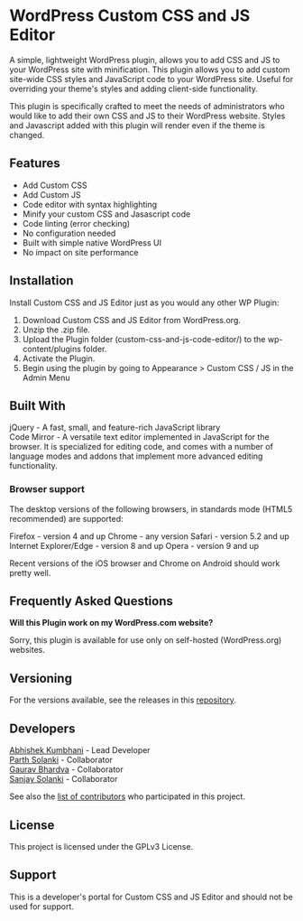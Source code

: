 # WordPress Custom CSS and JS Editor

A simple, lightweight WordPress plugin, allows you to add CSS and JS to your WordPress site with minification. This plugin allows you to add custom site-wide CSS styles and JavaScript code to your WordPress site. Useful for overriding your theme's styles and adding client-side functionality.

This plugin is specifically crafted to meet the needs of administrators who would like to add their own CSS and JS to their WordPress website.  Styles and Javascript added with this plugin will render even if the theme is changed.

## Features

- Add Custom CSS
- Add Custom JS
- Code editor with syntax highlighting
- Minify your custom CSS and Jasascript code
- Code linting (error checking)
- No configuration needed
- Built with simple native WordPress UI
- No impact on site performance

## Installation

Install Custom CSS and JS Editor just as you would any other WP Plugin:

1. Download Custom CSS and JS Editor from WordPress.org.
2. Unzip the .zip file.
3. Upload the Plugin folder (custom-css-and-js-code-editor/) to the wp-content/plugins folder.
4. Activate the Plugin.
5. Begin using the plugin by going to Appearance > Custom CSS / JS in the Admin Menu

## Built With
jQuery - A fast, small, and feature-rich JavaScript library <br>
Code Mirror - A versatile text editor implemented in JavaScript for the browser. It is specialized for editing code, and comes with a number of language modes and addons that implement more advanced editing functionality.

### Browser support
The desktop versions of the following browsers, in standards mode (HTML5 <!doctype html> recommended) are supported:

Firefox	- version 4 and up
Chrome - any version
Safari - version 5.2 and up
Internet Explorer/Edge - version 8 and up
Opera - version 9 and up

Recent versions of the iOS browser and Chrome on Android should work pretty well.

## Frequently Asked Questions

**Will this Plugin work on my WordPress.com website?**

Sorry, this plugin is available for use only on self-hosted (WordPress.org) websites.

## Versioning
For the versions available, see the releases in this <a href="https://github.com/abhishekkumbhani/custom-css-and-js-code-editor/releases">repository</a>.

## Developers
<a href="https://abhishekkumbhani.com/">Abhishek Kumbhani</a> - Lead Developer <br>
<a href="https://monsterinfotech.com/">Parth Solanki</a> - Collaborator<br>
<a href="https://gauravbhardva.com/">Gaurav Bhardva</a> - Collaborator<br>
<a href="https://profiles.wordpress.org/sanjaysolanki/">Sanjay Solanki</a> - Collaborator

See also the <a href="https://github.com/abhishekkumbhani/custom-css-and-js-code-editor/graphs/contributors" target="_blank">list of contributors</a> who participated in this project.

## License
This project is licensed under the GPLv3 License.

## Support
This is a developer's portal for Custom CSS and JS Editor and should not be used for support.